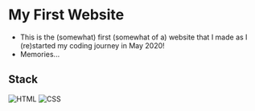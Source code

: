 # My First Website

* This is the (somewhat) first (somewhat of a) website that I made as I (re)started my coding journey in May 2020!
* Memories...

## Stack
![HTML](https://img.shields.io/badge/-HTML-E34F26?style=flat-square&logo=html5&logoColor=white)
![CSS](https://img.shields.io/badge/-CSS-1572B6?style=flat-square&logo=css3)
